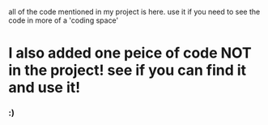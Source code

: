 all of the code mentioned in my project is here.
use it if you need to see the code in more of a 'coding space'
# I also added one peice of code NOT in the project! see if you can find it and use it!
### :)
